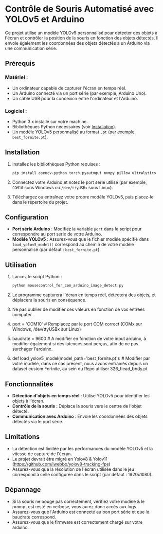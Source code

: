 # Contrôle de Souris Automatisé avec YOLOv5 et Arduino

Ce projet utilise un modèle YOLOv5 personnalisé pour détecter des objets à l'écran et contrôler la position de la souris en fonction des objets détectés. Il envoie également les coordonnées des objets détectés à un Arduino via une communication série.

## Prérequis

### Matériel :
- Un ordinateur capable de capturer l'écran en temps réel.
- Un Arduino connecté via un port série (par exemple, Arduino Uno).
- Un câble USB pour la connexion entre l'ordinateur et l'Arduino.

### Logiciel :
- Python 3.x installé sur votre machine.
- Bibliothèques Python nécessaires (voir [Installation](#installation)).
- Un modèle YOLOv5 personnalisé au format `.pt` (par exemple, `best_fornite.pt`).

## Installation

1. Installez les bibliothèques Python requises :
   ```bash
   pip install opencv-python torch pyautogui numpy pillow ultralytics
   ```

2. Connectez votre Arduino et notez le port série utilisé (par exemple, `COM10` sous Windows ou `/dev/ttyUSBx` sous Linux).

3. Téléchargez ou entraînez votre propre modèle YOLOv5, puis placez-le dans le répertoire du projet.

## Configuration

- **Port série Arduino** : Modifiez la variable `port` dans le script pour correspondre au port série de votre Arduino.
- **Modèle YOLOv5** : Assurez-vous que le fichier modèle spécifié dans `load_yolov5_model()` correspond au chemin de votre modèle personnalisé (par défaut : `best_fornite.pt`).

## Utilisation

1. Lancez le script Python :
   ```bash
   python mousecontrol_for_com_arduino_image_detect.py
   ```

2. Le programme capturera l'écran en temps réel, détectera des objets, et déplacera la souris en conséquence.

3. Ne pas oublier de modifier ces valeurs en fonction de vos entrées computer.
4. port = 'COM10'  # Remplacez par le port COM correct (COMx sur Windows, /dev/ttyUSBx sur Linux)
5. baudrate = 9600 # A modifier en fonction de votre input arduino, à modifier également si des latences sont perçus, afin de ne pas surchager l'arduino.
6. def load_yolov5_model(model_path='best_fornite.pt'): # Modifier par votre modele, dans ce cas présent, nous avons entrainés depuis un dataset custom Fortnite, au sein du Repo utiliser 326_head_body.pt

## Fonctionnalités

- **Détection d'objets en temps réel** : Utilise YOLOv5 pour identifier les objets à l'écran.
- **Contrôle de la souris** : Déplace la souris vers le centre de l'objet détecté.
- **Communication avec Arduino** : Envoie les coordonnées des objets détectés via le port série.

## Limitations

- La détection est limitée par les performances du modèle YOLOv5 et la vitesse de capture de l'écran.
- Le projet devrait être migré en Yolov8 & Yolov11 (https://github.com/iwebbo/yolov8-tracking-fps)
- Assurez-vous que la résolution de l'écran utilisée dans le jeu correspond à celle configurée dans le script (par défaut : 1920x1080).

## Dépannage

- Si la souris ne bouge pas correctement, vérifiez votre modèle & le prompt est resté en verbose, vous aurez donc accès aux logs.
- Assurez-vous que l'Arduino est connecté au bon port série et que le baudrate correspond.
- Assurez-vous que le firmware est correctement chargé sur votre arduino.
